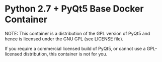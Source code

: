 Python 2.7 + PyQt5 Base Docker Container
========================================

NOTE: This container is a distribution of the GPL version of PyQt5 and hence
is licensed under the GNU GPL (see LICENSE file).

If you require a commercial licensed build of PyQt5, or cannot use a
GPL-licensed distribution, this container is not for you.
